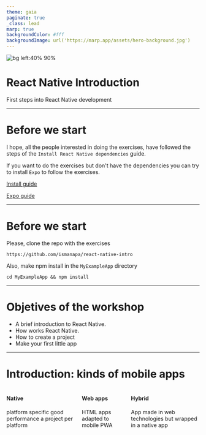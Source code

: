 ```yaml
---
theme: gaia
paginate: true
_class: lead
marp: true
backgroundColor: #fff
backgroundImage: url('https://marp.app/assets/hero-background.jpg')
---
```


<style>
section .two-colums {
    overflow: visible;
    display: grid;
    grid-template-columns: 500px 500px;
    grid-template-rows: 100px auto;
    grid-template-areas: 
        "slideheading slideheading"
        "leftpanel rightpanel";
}

section .columns {
    text-align: center;
    overflow: visible;
    display: flex;
    align-items: center;
}

section .colum {
  margin: 16px;
  flex: 1;
}

section .alert {
  margin-top: .5rem;
  background-color: #d6d8d9;
  border: 1px solid #c6c8ca;
  border-radius: .25rem;
  padding: .75rem 1.25rem;
}
</style>

![bg left:40% 90%](./react-icon.png)

# **React Native Introduction**

First steps into React Native development

---

# Before we start

I hope, all the people interested in doing the exercises, have followed the steps of the `Install React Native dependencies` guide. 

If you want to do the exercises but don't have the dependencies you can try to install `Expo` to follow the exercises.

[Install guide](https://gist.github.com/ismanapa/52ccd39516a47d9136e882f2becfef6d)

[Expo guide](https://reactnative.dev/docs/environment-setup)

---

# Before we start

Please, clone the repo with the exercises

```
https://github.com/ismanapa/react-native-intro
```

Also, make npm install in the `MyExampleApp` directory

```
cd MyExampleApp && npm install
```

---

# Objetives of the workshop

- A brief introduction to React Native.
- How works React Native.
- How to create a project
- Make your first little app

---

# Introduction: kinds of mobile apps

<div class="columns" style="height: 80%;">
  <div class="colum">

  #### Native
  platform specific
  good performance
  a project per platform

  </div>
  <div class="colum">

  #### Web apps
  HTML apps adapted to mobile
  PWA

  </div>
  <div class="colum">

  #### Hybrid
  App made in web technologies but wrapped in a native app

  </div>
</div>

---

# What is React Native

A framework for building native apps using React. In short, a kind of react renderer which targets mobile apps, iOS and Android.

<div class="columns" style="text-align: center;">
  <div class="colum" style="margin: 0;">

  ![](./renderer.png)

  </div>
</div>

There are also other renderes:

```
react-canvas react-blessed react-vr react-pdf react-fs-renderer
```
---

# How is a React Native component?

In `react-dom` we use the building blocks from the web (div,span,table) and `react-native` use his own building blocks. 

<div class="columns" style="text-align: center;">
  <div class="colum" style="margin: 0;">

  ![](./component.PNG)

  </div>
</div>

---

# Lots of building blocks

<div class="columns" >
  <div class="colum">
  
  SafeAreaView
  StatusBar
  ScrollView
  Switch
  TextInput
  RefreshControl
  </div>
  <div class="colum">

  Text
  Button
  View
  Image
  ImageBackground
  Pressable
  </div>
</div>

<div class="alert">
Every core component have traduction to a native component
</div>

---

# Lots of apis

[react-native-sensors](https://github.com/react-native-sensors/react-native-sensors) (accelerometer, gyroscope, magnetometer, barometer )

[react-native-device-info](https://github.com/react-native-device-info/react-native-device-info) (Id, OS, manufacturer, battery, etc...)

[react-native-maps](https://github.com/react-native-maps/react-native-maps)

[react-native-camera](https://github.com/react-native-camera/react-native-camera)

<div class="alert">
If there is no package, you can always develop a native module
</div>

---

# How works React Native?

Asynchronous bidirectional communication between Javascript and Native side via `bridge`.

<div class="columns" style="text-align: center;">
  <div class="colum" style="margin: 0;">

  ![width:1000px](./bridge_01.png)
  </div>
</div>

---

# Bridge in a nutshell

In short, the bridge component is a message broker which interprets messages sent in json. 

<div class="columns" style="text-align: center;">
  <div class="colum" style="margin: 0;">

  ![width:1000px](./bridge-log.png)
  </div>
</div>

---

# Bridge implementations

Every platform has its own implementation of the bridge on the native side.

<div class="columns" style="text-align: center;">
  <div class="colum" style="margin: 0;">

  ![width:800px](./bridge-android.png)
  </div>
</div>

<div class="columns" style="text-align: center;">
  <div class="colum" style="margin: 0;">

  ![width:800px](./bridge-ios.png)
  </div>
</div>

---

# Other implementations

React Native can target other platforms because the agnostics nature of the bridge. For example we have: 

[React Native for Windows + macOS](https://microsoft.github.io/react-native-windows/)

[React Native web 🤯](https://github.com/necolas/react-native-web)

---
<!-- _class: lead -->

![bg left:40% 90%](./bored.png)

# This is very interesting.... but where is the code?

---

# How to start a project

ES6 version
```
npx react-native init AwesomeProject
```

Typescript version
```
npx react-native init AwesomeProject --template react-native-template-typescript
```

---

# Project anatomy

<div class="columns" style="text-align: center;">
  <div class="colum" style="margin: 0;">

  Android
  ![height:450px](./android_folder.png)
  </div>

  <div class="colum" style="margin: 0;">

  iOS
  ![height:450px](./ios_folder.png)
  </div>
</div>

---
<!-- _class: lead -->

![bg left:40% 60%](./emulator.png)

# Let's start the workshop

Does everybody have his environment ready?

Ready Steady Open Emulators!

Start project!

<div class="alert" style="text-align: center;">
npx react-native run-android
</div>

---

# Plain poker: an estimation tool

<div class="columns" style="text-align: center;">
  <div class="colum" style="margin: 0;">

  ![height:500px](./demo_3.PNG)
  </div>

  <div class="colum" style="margin: 0;">

  ![height:500px](./demo_5.PNG)
  </div>
</div>

---

# Example 1: Building blocks


<div class="columns" style="text-align: center;">
  <div class="colum" style="margin: 0;">

  ![height:500px](./demo_1_code.PNG)
  </div>

  <div class="colum" style="margin: 0;">

  ![height:500px](./demo_1.PNG)
  </div>
</div>

---

# Example 2: Styling components

<div class="columns" style="text-align: center;">
  <div class="colum" style="margin: 0;">

  ![height:500px](./demo_2_code.PNG)
  </div>

  <div class="colum" style="margin: 0;">

  ![width:600px](./demo_2_code_2.PNG)
  </div>
</div>

---


# Example 2: Styling components

<div class="columns" style="text-align: center;">
  <div class="colum" style="margin: 0;">

  This is our objective. Don't worry about the layout distribution. Feel fre to make other styles 😉

  <div class="alert">
  Buttons are special components and don't have style prop!
  </div>

  ![height:80px](./demo_2_code_3.PNG)
  </div>

  <div class="colum" style="margin: 0;">

  ![height:500px](./demo_2.PNG)
  </div>
</div>

---

# Example 3: App layout

<div class="columns" style="text-align: center;">
  <div class="colum" style="margin: 0;">

  React Native lives in the flexbox realm. This is the display for all containers.

  ![height:150px](./demo_3_code.PNG)
  </div>

  <div class="colum" style="margin: 0;">

  ![height:500px](./demo_3.PNG)
  </div>
</div>

---

# Example 4: Navigation

In web development, we have the `history navigator` where we have a history of visited pages.

<div class="columns" style="text-align: center;">
  <div class="colum" style="margin: 0;">

  In mobile development, navigation follows other patterns. In our example, we are going to use a stack navigator. But there are other navigators like `drawer`.
  </div>

  <div class="colum" style="margin: 0;">

  ![height:350px](./stack_navigator.png)
  </div>
</div>

---

# Example 4: Navigation

Create a new stack navigator in the App component and also a new Page component.

<div class="columns" style="text-align: center;">
  <div class="colum" style="margin: 0;">
  
  ![height:350px](./demo_4_code_1.png)
  </div>

  <div class="colum" style="margin: 0;">

  ![height:350px](./demo_4_code_2.png)
  </div>
</div>

---

# Example 5: Lists

<div class="columns" style="text-align: center;">
  <div class="colum" style="margin: 0;">
  
  React Native has also components to make a list of items with scroll. For example, `FlatList` is a good element to make a long list of data because is optimized to only renders elements that are currently showing on the screen.
  </div>

  <div class="colum" style="margin: 0;">

  ![height:500px](./demo_5_code.png)
  </div>
</div>

---

# Example 5: Lists

<div class="columns" style="text-align: center;">
  <div class="colum" style="margin: 0;">
  
  ![height:500px](./demo_5_code.png)
  </div>

  <div class="colum" style="margin: 0;">

  ![height:500px](./demo_5.png)
  </div>
</div>

---

# Example 6: Finishing the app

In the last exercise, everyone is going to finish the app on their own.

The objective is to press over a value a show it to your partners in the estimation. 

Later is will show my final solution (very simple)

---

# Bonus track: Building your app

To test the app like a real application we have to build the final bundle and install it on a real device. 

In the repository, there is a Github Action pipeline with the steps to build our app and publish it to AppCenter.

Later, with the AppCenter app, we can install the application on a real device and tests it.

Let's check the process!

---

<!-- _class: lead -->

# **Thanks!!**